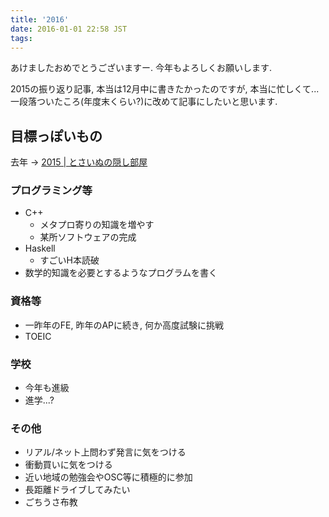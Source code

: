 ```yaml
---
title: '2016'
date: 2016-01-01 22:58 JST
tags:
---
```


あけましたおめでとうございますー. 今年もよろしくお願いします.

2015の振り返り記事, 本当は12月中に書きたかったのですが, 本当に忙しくて...  
一段落ついたころ(年度末くらい?)に改めて記事にしたいと思います.

## 目標っぽいもの

去年 -> [2015 | とさいぬの隠し部屋](/blog/2015-01-02/2015-new-year-resolution/)

### プログラミング等

* C++
  * メタプロ寄りの知識を増やす
  * 某所ソフトウェアの完成
* Haskell
  * すごいH本読破
* 数学的知識を必要とするようなプログラムを書く

### 資格等

* 一昨年のFE, 昨年のAPに続き, 何か高度試験に挑戦
* TOEIC

### 学校

* 今年も進級
* 進学...?

### その他

* リアル/ネット上問わず発言に気をつける
* 衝動買いに気をつける
* 近い地域の勉強会やOSC等に積極的に参加
* 長距離ドライブしてみたい
* ごちうさ布教
